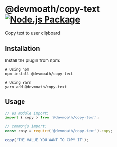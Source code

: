 # @devmoath/copy-text [![Node.js Package](https://github.com/DevMoath/copy-text/actions/workflows/npm-publish.yml/badge.svg)](https://github.com/DevMoath/copy-text/actions/workflows/npm-publish.yml)

Copy text to user clipboard

## Installation

Install the plugin from npm:

```shell
# Using npm
npm install @devmoath/copy-text

# Using Yarn
yarn add @devmoath/copy-text
```

## Usage

```javascript
// es module import:
import { copy } from '@devmoath/copy-text';

// commonjs import:
const copy = require('@devmoath/copy-text').copy;

copy('THE VALUE YOU WANT TO COPY IT');
```
